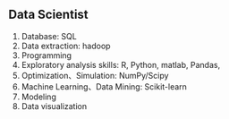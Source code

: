 ## Data Scientist

1. Database: SQL
2. Data extraction: hadoop
3. Programming
4. Exploratory analysis skills: R, Python, matlab, Pandas, 
5. Optimization、Simulation:  NumPy/Scipy
6. Machine Learning、Data Mining: Scikit-learn
7. Modeling
8. Data visualization

